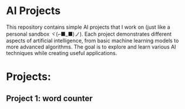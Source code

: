 
# AI Projects
This repository contains simple AI projects that I work on (just like a personal sandbox ヾ(⌐■_■)ノ). Each project demonstrates different aspects of artificial intelligence, from basic machine learning models to more advanced algorithms. The goal is to explore and learn various AI techniques while creating useful applications.




# Projects:
## Project 1: word counter
